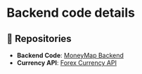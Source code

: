 # Backend code details

## 🔗 Repositories

- **Backend Code**: [MoneyMap Backend](https://github.com/pixobia/moneymap)
- **Currency API**: [Forex Currency API](https://github.com/pixobia/forexcurrency)

